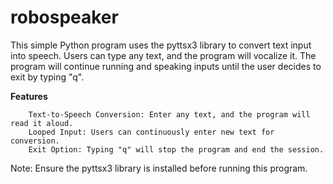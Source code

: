 # robospeaker
This simple Python program uses the pyttsx3 library to convert text input into speech. Users can type any text, and the program will vocalize it. The program will continue running and speaking inputs until the user decides to exit by typing "q".

**Features**
```
    Text-to-Speech Conversion: Enter any text, and the program will read it aloud.
    Looped Input: Users can continuously enter new text for conversion.
    Exit Option: Typing "q" will stop the program and end the session.
```
Note: Ensure the pyttsx3 library is installed before running this program.
